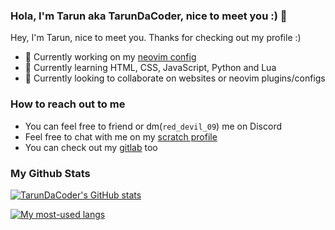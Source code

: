 ### Hola, I'm Tarun aka TarunDaCoder, nice to meet you :) 👋


Hey, I'm Tarun, nice to meet you. Thanks for checking out my profile :)
- 🔭 Currently working on my [neovim config](https://github.com/TarunDaCoder/AlphaNvim)
- 🌱 Currently learning HTML, CSS, JavaScript, Python and Lua
- 👯‍ Currently looking to collaborate on websites or neovim plugins/configs

### How to reach out to me
- You can feel free to friend or dm(`red_devil_09`) me on Discord
- Feel free to chat with me on my [scratch profile](https://scratch.mit.edu/users/tarunsnair)
- You can check out my [gitlab](https://gitlab.com/TarunDaCoder) too

### My Github Stats

[![TarunDaCoder's GitHub stats](https://github-readme-stats.vercel.app/api?username=TarunDaCoder&show_icons=true&text_color=dfb7e8&icon_color=8677d9&theme=dracula)](https://github.com/anuraghazra/github-readme-stats)

[![My most-used langs](https://github-readme-stats.vercel.app/api/top-langs/?username=TarunDaCoder&show_icons=true&text_color=dfb7e8&icon_color=8677d9&&theme=dracula)](https://github.com/anuraghazra/github-readme-stats)
